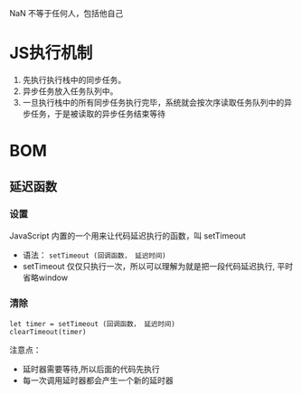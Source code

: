 NaN 不等于任何人，包括他自己


# JS执行机制
1. 先执行执行栈中的同步任务。
2. 异步任务放入任务队列中。
3. 一旦执行栈中的所有同步任务执行完毕，系统就会按次序读取任务队列中的异步任务，于是被读取的异步任务结束等待

# BOM

## 延迟函数
### 设置
JavaScript 内置的一个用来让代码延迟执行的函数，叫 setTimeout
* 语法：
	`setTimeout (回调函数， 延迟时间)`
* setTimeout 仅仅只执行一次，所以可以理解为就是把一段代码延迟执行, 平时省略window

### 清除
```
let timer = setTimeout (回调函数， 延迟时间)
clearTimeout(timer)
```
注意点：
* 延时器需要等待,所以后面的代码先执行
* 每一次调用延时器都会产生一个新的延时器